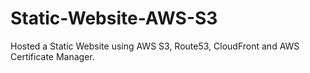 # Static-Website-AWS-S3
Hosted a Static Website using AWS S3, Route53, CloudFront and AWS Certificate Manager.
